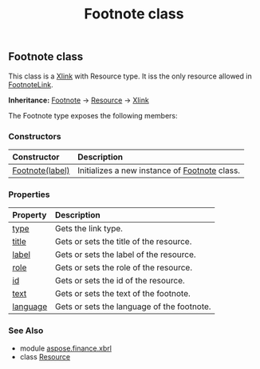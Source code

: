 ﻿---
title: Footnote class
second_title: Aspose.Finance for Python via .NET API References
description: 
type: docs
weight: 170
url: /python-net/aspose.finance.xbrl/footnote/
is_root: false
---

## Footnote class

This class is a [Xlink](/finance/python-net/aspose.finance.xbrl/xlink) with Resource type.
It iss the only resource allowed in [FootnoteLink](/finance/python-net/aspose.finance.xbrl/footnotelink).



**Inheritance:** [Footnote](/finance/python-net/aspose.finance.xbrl/footnote) → 
[Resource](/finance/python-net/aspose.finance.xbrl/resource) → 
[Xlink](/finance/python-net/aspose.finance.xbrl/xlink)



The Footnote type exposes the following members:

### Constructors
| Constructor | Description |
| :- | :- |
| [Footnote(label)](/finance/python-net/aspose.finance.xbrl/footnote/__init__/#str) | Initializes a new instance of [Footnote](/finance/python-net/aspose.finance.xbrl/footnote) class. |


### Properties
| Property | Description |
| :- | :- |
| [type](/finance/python-net/aspose.finance.xbrl/footnote/type) | Gets the link type. |
| [title](/finance/python-net/aspose.finance.xbrl/footnote/title) | Gets or sets the title of the resource. |
| [label](/finance/python-net/aspose.finance.xbrl/footnote/label) | Gets or sets the label of the resource. |
| [role](/finance/python-net/aspose.finance.xbrl/footnote/role) | Gets or sets the role of the resource. |
| [id](/finance/python-net/aspose.finance.xbrl/footnote/id) | Gets or sets the id of the resource. |
| [text](/finance/python-net/aspose.finance.xbrl/footnote/text) | Gets or sets the text of the footnote. |
| [language](/finance/python-net/aspose.finance.xbrl/footnote/language) | Gets or sets the language of the footnote. |


### See Also

* module [aspose.finance.xbrl](../)
* class [Resource](/finance/python-net/aspose.finance.xbrl/resource)
